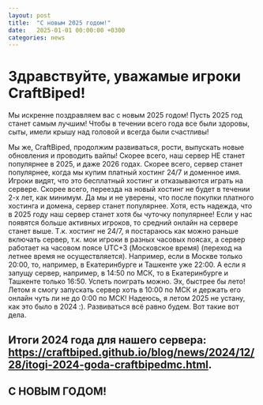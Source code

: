 ```yaml
---
layout: post
title:  "С новым 2025 годом!"
date:   2025-01-01 00:00:00 +0300
categories: news
---
```

# Здравствуйте, уважамые игроки CraftBiped!
Мы искренне поздравляем вас с новым 2025 годом! Пусть 2025 год станет самым лучшим! Чтобы в течении всего года все были здоровы, сыты, имели крышу над головой и всегда были счастливы!

Мы же, CraftBiped, продолжим развиваться, рости, выпускать новые обновления и проводить вайпы! Скорее всего, наш сервер НЕ станет популярнее в 2025, и даже 2026 годах. Скорее всего, сервер станет популярнее, когда мы купим платный хостинг 24/7 и доменное имя. Игроки видят, что это бесплатный хостинг и отказываются играть на сервере. Скорее всего, переезда на новый хостинг не будет в течении 2-х лет, как минимум. Да мы и не уверены, что после покупки платного хостинга и домена, сервер станет популярнее. Хотя, есть надежда, что в 2025 году наш сервер станет хотя бы чуточку популярнее! Если у нас появятся больше активных игроков, то средний онлайн на сервере станет выше. Т.к. хостинг не 24/7, я постараюсь как можно раньше включать сервер, т.к. мои игроки в разных часовых поясах, а сервер работает на часовом поясе UTC+3 (Московское время) (переход на летнее время не осуществляется). Например, если в Москве только 20:00, то, например, в Екатеринбурге и Ташкенте уже 22:00. А если я запущу сервер, например, в 14:50 по МСК, то в Екатеринбурге и Ташкенте только 16:50. Успеть поиграть можно. Эх, быстрее бы лето! Летом я смогу запускать сервер хоть в 10:00 по МСК и держать его онлайн чуть ли не до 0:00 по МСК! Надеюсь, я летом 2025 не устану, как это было в 2024 :). Развиваться всё равно будем. Вот такие вот дела.

## Итоги 2024 года для нашего сервера: <https://craftbiped.github.io/blog/news/2024/12/28/itogi-2024-goda-craftbipedmc.html>.
## С НОВЫМ ГОДОМ!
